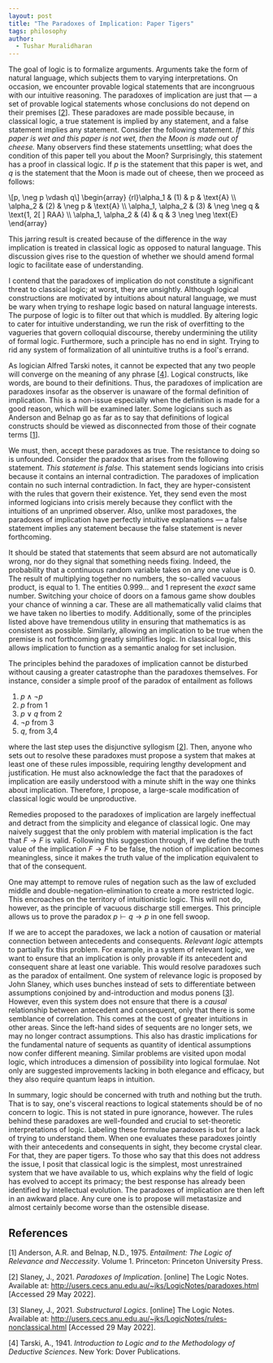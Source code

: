 ```yaml
---
layout: post
title: "The Paradoxes of Implication: Paper Tigers"
tags: philosophy
author:
  - Tushar Muralidharan
---
```

The goal of logic is to formalize arguments. Arguments take the form of natural language, which subjects them to varying interpretations. On occasion, we encounter provable logical statements that are incongruous with our intuitive reasoning. The paradoxes of implication are just that — a set of provable logical statements whose conclusions do not depend on their premises [[2](#paradoxes)]. These paradoxes are made possible because, in classical logic, a true statement is implied by any statement, and a false statement implies any statement. Consider the following statement. *If this paper is wet and this paper is not wet, then the Moon is made out of cheese.* Many observers find these statements unsettling; what does the condition of this paper tell you about the Moon? Surprisingly, this statement has a proof in classical logic. If $p$ is the statement that this paper is wet, and $q$ is the statement that the Moon is made out of cheese, then we proceed as follows:

\\[p, \neg p \vdash q\\]
\begin{array} {rl}\alpha_1 & (1) & p & \text{A} \\\\ \alpha_2 & (2) & \neg p & \text{A} \\\\ \alpha_1, \alpha_2 & (3) & \neg \neg q & \text{1, 2[ ] RAA} \\\\ \alpha_1, \alpha_2 & (4) & q & 3 \neg \neg \text{E}  \end{array}

This jarring result is created because of the difference in the way implication is treated in classical logic as opposed to natural language. This discussion gives rise to the question of whether we should amend formal logic to facilitate ease of understanding.

I contend that the paradoxes of implication do not constitute a significant threat to classical logic; at worst, they are unsightly. Although logical constructions are motivated by intuitions about natural language, we must be wary when trying to reshape logic based on natural language interests. The purpose of logic is to filter out that which is muddled. By altering logic to cater for intuitive understanding, we run the risk of overfitting to the vagueries that govern colloquial discourse, thereby undermining the utility of formal logic. Furthermore, such a principle has no end in sight. Trying to rid any system of formalization of all unintuitive truths is a fool's errand.

As logician Alfred Tarski notes, it cannot be expected that any two people will converge on the meaning of any phrase [[4](#tarski)]. Logical constructs, like words, are bound to their definitions. Thus, the paradoxes of implication are paradoxes insofar as the observer is unaware of the formal definition of implication. This is a non-issue especially when the definition is made for a good reason, which will be examined later. Some logicians such as Anderson and Belnap go as far as to say that definitions of logical constructs should be viewed as disconnected from those of their cognate terms [[1](#anderson-belnap)].

We must, then, accept these paradoxes as true. The resistance to doing so is unfounded. Consider the paradox that arises from the following statement. *This statement is false.* This statement sends logicians into crisis because it contains an internal contradiction. The paradoxes of implication contain no such internal contradiction. In fact, they are hyper-consistent with the rules that govern their existence. Yet, they send even the most informed logicians into crisis merely because they conflict with the intuitions of an unprimed observer. Also, unlike most paradoxes, the paradoxes of implication have perfectly intuitive explanations — a false statement implies any statement because the false statement is never forthcoming.

It should be stated that statements that seem absurd are not automatically wrong, nor do they signal that something needs fixing. Indeed, the probability that a continuous random variable takes on any one value is 0. The result of multiplying together no numbers, the so-called vacuous product, is equal to 1. The entities $0.999...$ and $1$ represent the *exact* same number. Switching your choice of doors on a famous game show doubles your chance of winning a car. These are all mathematically valid claims that we have taken no liberties to modify. Additionally, some of the principles listed above have tremendous utility in ensuring that mathematics is as consistent as possible. Similarly, allowing an implication to be true when the premise is not forthcoming greatly simplifies logic. In classical logic, this allows implication to function as a semantic analog for set inclusion.

The principles behind the paradoxes of implication cannot be disturbed without causing a greater catastrophe than the paradoxes themselves. For instance, consider a simple proof of the paradox of entailment as follows

1. $p \land \neg p$
2. $p$                  from 1
3. $p \lor q$           from 2
4. $\neg p$             from 3
5. $q$,                 from 3,4

where the last step uses the disjunctive syllogism [[2](#paradoxes)]. Then, anyone who sets out to resolve these paradoxes must propose a system that makes at least one of these rules impossible, requiring lengthy development and justification. He must also acknowledge the fact that the paradoxes of implication are easily understood with a minute shift in the way one thinks about implication. Therefore, I propose, a large-scale modification of classical logic would be unproductive.

Remedies proposed to the paradoxes of implication are largely ineffectual and detract from the simplicity and elegance of classical logic. One may naively suggest that the only problem with material implication is the fact that $F \rightarrow F$ is valid. Following this suggestion through, if we define the truth value of the implication $F \rightarrow F$ to be false, the notion of implication becomes meaningless, since it makes the truth value of the implication equivalent to that of the consequent.

One may attempt to remove rules of negation such as the law of excluded middle and double-negation-elimination to create a more restricted logic. This encroaches on the territory of intuitionistic logic. This will not do, however, as the principle of vacuous discharge still emerges. This principle allows us to prove the paradox $p \vdash q \rightarrow p$ in one fell swoop.

If we are to accept the paradoxes, we lack a notion of causation or material connection between antecedents and consequents. *Relevant logic* attempts to partially fix this problem. For example, in a system of relevant logic, we want to ensure that an implication is only provable if its antecedent and consequent share at least one variable. This would resolve paradoxes such as the paradox of entailment. One system of relevance logic is proposed by John Slaney, which uses bunches instead of sets to differentiate between assumptions conjoined by and-introduction and modus ponens [[3](#substructural)]. However, even this system does not ensure that there is a *causal* relationship between antecedent and consequent, only that there is some semblance of correlation. This comes at the cost of greater intuitions in other areas. Since the left-hand sides of sequents are no longer sets, we may no longer contract assumptions. This also has drastic implications for the fundamental nature of sequents as quantity of identical assumptions now confer different meaning. Similar problems are visited upon modal logic, which introduces a dimension of possibility into logical formulae. Not only are suggested improvements lacking in both elegance and efficacy, but they also require quantum leaps in intuition.

In summary, logic should be concerned with truth and nothing but the truth. That is to say, one's visceral reactions to logical statements should be of no concern to logic. This is not stated in pure ignorance, however. The rules behind these paradoxes are well-founded and crucial to set-theoretic interpretations of logic. Labeling these formulae paradoxes is but for a lack of trying to understand them. When one evaluates these paradoxes jointly with their antecedents and consequents in sight, they become crystal clear. For that, they are paper tigers. To those who say that this does not address the issue, I posit that classical logic is the simplest, most unrestrained system that we have available to us, which explains why the field of logic has evolved to accept its primacy; the best response has already been identified by intellectual evolution. The paradoxes of implication are then left in an awkward place. Any cure one is to propose will metastasize and almost certainly become worse than the ostensible disease.

## References

[<a name="anderson-belnap">1</a>] Anderson, A.R. and Belnap, N.D., 1975. *Entailment: The Logic of Relevance and Neccessity*. Volume 1. Princeton: Princeton University Press.

[<a name="paradoxes">2</a>] Slaney, J., 2021. *Paradoxes of Implication*. [online] The Logic Notes. Available at: <http://users.cecs.anu.edu.au/~jks/LogicNotes/paradoxes.html> [Accessed 29 May 2022].

[<a name="substructural">3</a>] Slaney, J., 2021. *Substructural Logics*. [online] The Logic Notes. Available at: <http://users.cecs.anu.edu.au/~jks/LogicNotes/rules-nonclassical.html> [Accessed 29 May 2022].

[<a name="tarski">4</a>] Tarski, A., 1941. *Introduction to Logic and to the Methodology of Deductive Sciences*. New York: Dover Publications.

